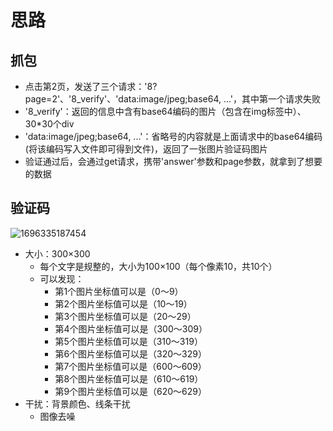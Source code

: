 # 思路

## 抓包

* 点击第2页，发送了三个请求：'8?page=2'、'8_verify'、'data:image/jpeg;base64, ...'，其中第一个请求失败
* '8_verify'：返回的信息中含有base64编码的图片（包含在img标签中）、30*30个div
* 'data:image/jpeg;base64, ...'：省略号的内容就是上面请求中的base64编码(将该编码写入文件即可得到文件)，返回了一张图片验证码图片
* 验证通过后，会通过get请求，携带'answer'参数和page参数，就拿到了想要的数据

## 验证码

![1696335187454](image/README/1696335187454.png)

- 大小：300×300
  - 每个文字是规整的，大小为100×100（每个像素10，共10个）
  - 可以发现：
    - 第1个图片坐标值可以是（0～9）
    - 第2个图片坐标值可以是（10～19）
    - 第3个图片坐标值可以是（20～29）
    - 第4个图片坐标值可以是（300～309）
    - 第5个图片坐标值可以是（310～319）
    - 第6个图片坐标值可以是（320～329）
    - 第7个图片坐标值可以是（600～609）
    - 第8个图片坐标值可以是（610～619）
    - 第9个图片坐标值可以是（620～629）
- 干扰：背景颜色、线条干扰
  - 图像去噪
